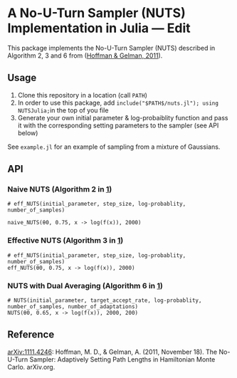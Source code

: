 # A No-U-Turn Sampler (NUTS) Implementation in Julia — Edit

This package implements the No-U-Turn Sampler (NUTS) described in Algorithm 2, 3 and 6 from ([Hoffman & Gelman, 2011][1]).

## Usage

1. Clone this repository in a location (call `PATH`)
2. In order to use this package, add `include("$PATH$/nuts.jl"); using NUTSJulia;`in the top of you file
3. Generate your own initial parameter & log-probaiblity function and pass it with the corresponding setting parameters to the sampler (see API below)

See `example.jl` for an example of sampling from a mixture of Gaussians.

## API

### Naive NUTS (Algorithm 2 in [1])

```
# eff_NUTS(initial_parameter, step_size, log-probablity, number_of_samples)

naive_NUTS(θ0, 0.75, x -> log(f(x)), 2000)
```

### Effective NUTS (Algorithm 3 in [1])

```
# eff_NUTS(initial_parameter, step_size, log-probablity, number_of_samples)
eff_NUTS(θ0, 0.75, x -> log(f(x)), 2000)
```

### NUTS with Dual Averaging (Algorithm 6 in [1])

```
# NUTS(initial_parameter, target_accept_rate, log-probablity, number_of_samples, number_of_adaptations)
NUTS(θ0, 0.65, x -> log(f(x)), 2000, 200)
```

## Reference

[arXiv:1111.4246][1]: Hoffman, M. D., & Gelman, A. (2011, November 18). The No-U-Turn Sampler: Adaptively Setting Path Lengths in Hamiltonian Monte Carlo. arXiv.org.

[1]: http://arxiv.org/abs/1111.4246
